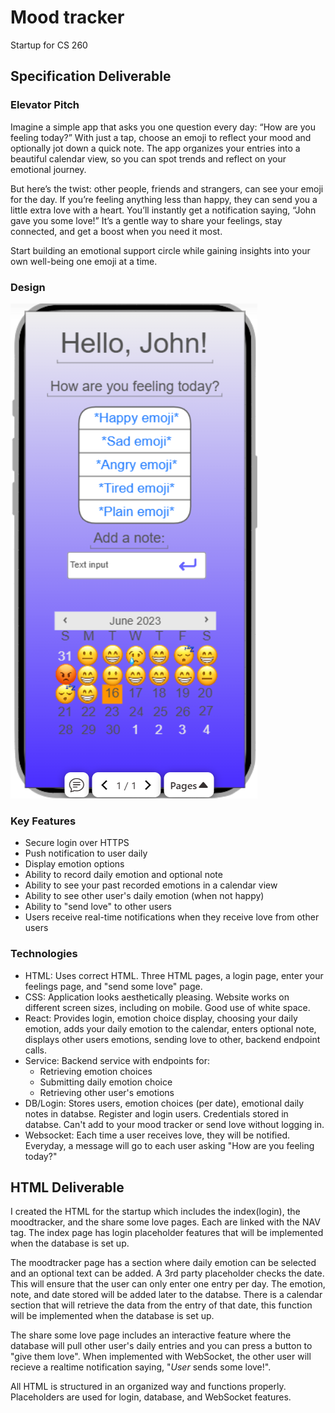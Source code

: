 # Mood tracker
Startup for CS 260
## Specification Deliverable
### Elevator Pitch
Imagine a simple app that asks you one question every day: “How are you feeling today?” With just a tap, choose an emoji to reflect your mood and optionally jot down a quick note. 
The app organizes your entries into a beautiful calendar view, so you can spot trends and reflect on your emotional journey.

But here’s the twist: other people, friends and strangers, can see your emoji for the day. If you’re feeling anything less than happy, they can send you a little extra love with a heart. 
You’ll instantly get a notification saying, “John gave you some love!” It’s a gentle way to share your feelings, stay connected, and get a boost when you need it most.

Start building an emotional support circle while gaining insights into your own well-being one emoji at a time.

### Design
![alt text](moodtracker_concept.png)

### Key Features
- Secure login over HTTPS
- Push notification to user daily
- Display emotion options
- Ability to record daily emotion and optional note
- Ability to see your past recorded emotions in a calendar view
- Ability to see other user's daily emotion (when not happy)
- Ability to "send love" to other users
- Users receive real-time notifications when they receive love from other users

### Technologies
- HTML: Uses correct HTML. Three HTML pages, a login page, enter your feelings page, and "send some love" page.
- CSS: Application looks aesthetically pleasing. Website works on different screen sizes, including on mobile. Good use of white space.
- React: Provides login, emotion choice display, choosing your daily emotion, adds your daily emotion to the calendar, enters optional note, displays other users emotions, sending love to other, backend endpoint calls.
- Service: Backend service with  endpoints for:
    - Retrieving emotion choices
    - Submitting daily emotion choice
    - Retrieving other user's emotions
- DB/Login: Stores users, emotion choices (per date), emotional daily notes in databse. Register and login users. Credentials stored in databse. Can't add to your mood tracker or send love without logging in.
- Websocket: Each time a user receives love, they will be notified. Everyday, a message will go to each user asking "How are you feeling today?"

## HTML Deliverable
I created the HTML for the startup which includes the index(login), the moodtracker, and the share some love pages. Each are linked with the NAV tag. The index page has login placeholder features that will be implemented when the database is set up.

The moodtracker page has a section where daily emotion can be selected and an optional text can be added. A 3rd party placeholder checks the date. This will ensure that the user can only enter one entry per day. The emotion, note, and date stored will be added later to the databse. There is a calendar section that will retrieve the data from the entry of that date, this function will be implemented when the database is set up.

The share some love page includes an interactive feature where the database will pull other user's daily entries and you can press a button to "give them love". When implemented with WebSocket, the other user will recieve a realtime notification saying, "*User* sends some love!".

All HTML is structured in an organized way and functions properly. Placeholders are used for login, database, and WebSocket features.